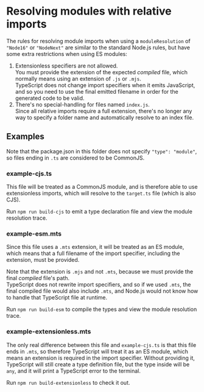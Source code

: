 # Resolving modules with relative imports

The rules for resolving module imports when using a `moduleResolution` of `"Node16"` or `"NodeNext"` are similar to the standard Node.js rules, but have some extra restrictions when using ES modules:

1. Extensionless specifiers are not allowed.  
   You must provide the extension of the expected _compiled_ file, 
   which normally means using an extension of `.js` or `.mjs`.  
   TypeScript does not change import specifiers when it emits JavaScript, 
   and so you need to use the final emitted filename in order for the generated code to be valid.
2. There's no special-handling for files named `index.js`.  
   Since all relative imports require a full extension, there's no longer any way to specify a 
   folder name and automatically resolve to an index file.

## Examples

Note that the package.json in this folder does not specify `"type": "module"`, so files ending in `.ts` are considered to be CommonJS.

### example-cjs.ts

This file will be treated as a CommonJS module, and is therefore able to use extensionless imports, which will resolve to the `target.ts` file (which is also CJS).  

Run `npm run build-cjs` to emit a type declaration file and view the module resolution trace.

### example-esm.mts

Since this file uses a `.mts` extension, it will be treated as an ES module, which means that a full filename 
of the import specifier, including the extension, must be provided.  

Note that the extension is `.mjs` and not `.mts`, because we must provide the final _compiled_ file's path.  
TypeScript does not rewrite import specifiers, and so if we used `.mts`, the final compiled file would also include `.mts`,
and Node.js would not know how to handle that TypeScript file at runtime.

Run `npm run build-esm` to compile the types and view the module resolution trace.

### example-extensionless.mts

The only real difference between this file and `example-cjs.ts` is that this file ends in `.mts`, 
so therefore TypeScript will treat it as an ES module, which means an extension is required in the import specifier.
Without providing it, TypeScript will still create a type definition file, but the type inside will be `any`,
and it will print a TypeScript error to the terminal. 

Run `npm run build-extensionless` to check it out.
